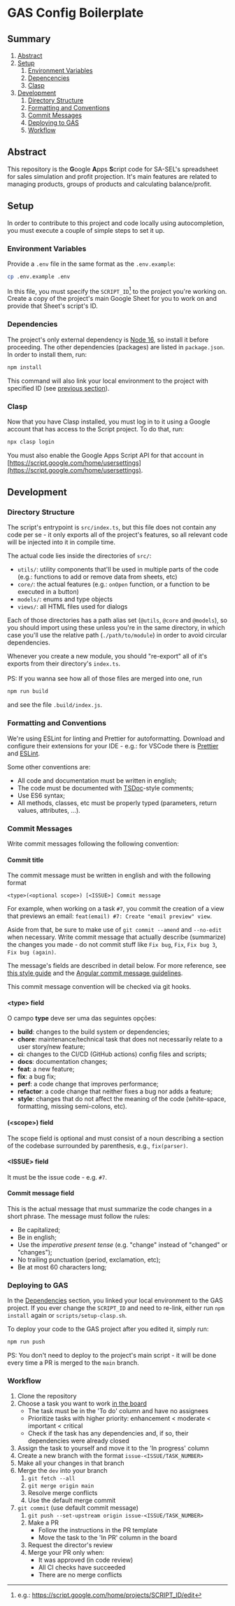 # GAS Config Boilerplate

## Summary

1. [Abstract](#abstract)
2. [Setup](#setup)
   1. [Environment Variables](#environment-variables)
   2. [Depencencies](#dependencies)
   3. [Clasp](#clasp)
3. [Development](#Developtment)
   1. [Directory Structure](#directory-structure)
   2. [Formatting and Conventions](#formatting)
   3. [Commit Messages](#commit)
   4. [Deploying to GAS](#deploy)
   5. [Workflow](#workflow)

## <a id="abstract"></a> Abstract

This repository is the **G**oogle **A**pps **S**cript code for SA-SEL's spreadsheet for sales simulation and profit projection. It's main features are related to managing products, groups of products and calculating balance/profit.

## <a id="setup"></a> Setup

In order to contribute to this project and code locally using autocompletion, you must execute a couple of simple steps to set it up.

### <a id="envirnment-variables"></a> Environment Variables

Provide a `.env` file in the same format as the `.env.example`:

```bash
cp .env.example .env
```

In this file, you must specify the `SCRIPT_ID`[^1] to the project you're working on. Create a copy of the project's main Google Sheet for you to work on and provide that Sheet's script's ID.

[^1]: e.g.: https://script.google.com/home/projects/SCRIPT_ID/edit

### <a id="dependencies"></a> Dependencies

The project's only external dependency is [Node 16](https://nodejs.org/en/), so install it before proceeding. The other dependencies (packages) are listed in `package.json`. In order to install them, run:

```bash
npm install
```

This command will also link your local environment to the project with specified ID (see [previous section](#environment-variables)).

### <a id="clasp"></a> Clasp

Now that you have Clasp installed, you must log in to it using a Google account that has access to the Script project. To do that, run:

```bash
npx clasp login
```

You must also enable the Google Apps Script API for that account in [https://script.google.com/home/usersettings](https://script.google.com/home/usersettings).

## <a id="development"></a> Development

### <a id="directory-structure"></a> Directory Structure

The script's entrypoint is `src/index.ts`, but this file does not contain any code per se - it only exports all of the project's features, so all relevant code will be injected into it in compile time.

The actual code lies inside the directories of `src/`:

- `utils/`: utility components that'll be used in multiple parts of the code (e.g.: functions to add or remove data from sheets, etc)
- `core/`: the actual features (e.g.: `onOpen` function, or a function to be executed in a button)
- `models/`: enums and type objects
- `views/`: all HTML files used for dialogs

Each of those directories has a path alias set (`@utils`, `@core` and `@models`), so you should import using these unless you're in the same directory, in which case you'll use the relative path (`./path/to/module`) in order to avoid circular dependencies.

Whenever you create a new module, you should "re-export" all of it's exports from their directory's `index.ts`. \
\
PS: If you wanna see how all of those files are merged into one, run

```bash
npm run build
```

and see the file `.build/index.js`.

### <a id="formatting"></a> Formatting and Conventions

We're using ESLint for linting and Prettier for autoformatting. Download and configure their extensions for your IDE - e.g.: for VSCode there is [Prettier](https://marketplace.visualstudio.com/items?itemName=esbenp.prettier-vscode) and [ESLint](https://marketplace.visualstudio.com/items?itemName=dbaeumer.vscode-eslint).

Some other conventions are:

- All code and documentation must be written in english;
- The code must be documented with [TSDoc](https://tsdoc.org/)-style comments;
- Use ES6 syntax;
- All methods, classes, etc must be properly typed (parameters, return values, attributes, ...).

### <a id="commit"></a> Commit Messages

Write commit messages following the following convention:

#### Commit title

The commit message must be written in english and with the following format

```
<type>(<optional scope>) [<ISSUE>] Commit message
```

For example, when working on a task `#7`, you commit the creation of a view that previews an email: `feat(email) #7: Create "email preview" view`.

Aside from that, be sure to make use of `git commit --amend` and `--no-edit` when necessary. Write commit message that actually describe (summarize) the changes you made - do not commit stuff like `Fix bug`, `Fix`, `Fix bug 3`, `Fix bug (again)`.

The message's fields are described in detail below. For more reference, see [this style guide](https://www.conventionalcommits.org/en/v1.0.0/) and the [Angular commit message guidelines](https://github.com/angular/angular/blob/main/CONTRIBUTING.md#commit).

This commit message convention will be checked via git hooks.

#### **\<type\>** field

O campo **type** deve ser uma das seguintes opções:

- **build**: changes to the build system or dependencies;
- **chore**: maintenance/technical task that does not necessarily relate to a user story/new feature;
- **ci**: changes to the CI/CD (GitHub actions) config files and scripts;
- **docs**: documentation changes;
- **feat**: a new feature;
- **fix**: a bug fix;
- **perf**: a code change that improves performance;
- **refactor**: a code change that neither fixes a bug nor adds a feature;
- **style**: changes that do not affect the meaning of the code (white-space, formatting, missing semi-colons, etc).

#### **(\<scope\>)** field

The scope field is optional and must consist of a noun describing a section of the codebase surrounded by parenthesis, e.g., `fix(parser)`.

#### **\<ISSUE\>** field

It must be the issue code - e.g. `#7`.

#### **Commit message** field

This is the actual message that must summarize the code changes in a short phrase. The message must follow the rules:

- Be capitalized;
- Be in english;
- Use the _imperative present tense_ (e.g. "change" instead of "changed" or "changes");
- No trailing punctuation (period, exclamation, etc);
- Be at most 60 characters long;

### <a id="deploy"></a> Deploying to GAS

In the [Dependencies](#dependencies) section, you linked your local environment to the GAS project. If you ever change the `SCRIPT_ID` and need to re-link, either run `npm install` again or `scripts/setup-clasp.sh`.

To deploy your code to the GAS project after you edited it, simply run:

```bash
npm run push
```

PS: You don't need to deploy to the project's main script - it will be done every time a PR is merged to the `main` branch.

### <a id="workflow"></a> Workflow

1.  Clone the repository
2.  Choose a task you want to work [in the board](https://github.com/sa-sel/)
    - The task must be in the 'To do' column and have no assignees
    - Prioritize tasks with higher priority: enhancement < moderate < important < critical
    - Check if the task has any dependencies and, if so, their dependencies were already closed
3.  Assign the task to yourself and move it to the 'In progress' column
4.  Create a new branch with the format `issue-<ISSUE/TASK_NUMBER>`
5.  Make all your changes in that branch
6.  Merge the `dev` into your branch
    1. `git fetch --all`
    2. `git merge origin main`
    3. Resolve merge conflicts
    4. Use the default merge commit
7.  `git commit` (use default commit message)
    1.  `git push --set-upstream origin issue-<ISSUE/TASK_NUMBER>`
    2.  Make a PR
        - Follow the instructions in the PR template
        - Move the task to the 'In PR' column in the board
    3.  Request the director's review
    4.  Merge your PR only when:
        - It was approved (in code review)
        - All CI checks have succeeded
        - There are no merge conflicts
